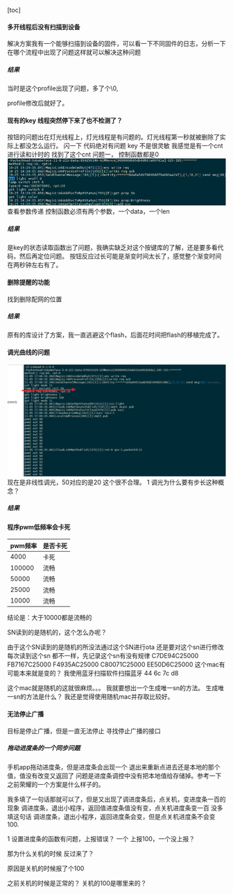 [toc] 

#### **多开线程后没有扫描到设备**

解决方案我有一个能够扫描到设备的固件，可以看一下不同固件的日志，分析一下在哪个流程中出现了问题这样就可以解决这种问题
##### 结果
当时是这个profile出现了问题，多了个\0,

profile修改后就好了。

#### **现有的key 线程突然停下来了也不检测了？**
按钮的问题出在灯光线程上，灯光线程是有问题的。灯光线程第一秒就被删除了实际上都没怎么运行。
闪一下
代码绝对有问题
key 不是很灵敏 我感觉是有一个cnt 进行读和计时的
找到了这个cnt
问题一， 控制函数都是0
![alt text](image.png)
查看参数传递 控制函数必须有两个参数，一个data，一个len

##### 结果 
是key的状态读取函数出了问题，我确实缺乏对这个按键库的了解，还是要多看代码，然后再定位问题。
按钮反应过长可能是渐变时间太长了，感觉整个渐变时间在两秒钟左右有了。

#### 删除提醒的功能

找到删除配网的位置

##### 结果
原有的库设计了方案，我一直逃避这个flash，后面花时间把flash的移植完成了。
#### **调光曲线的问题**

![alt text](image-1.png)
现在是非线性调光，50对应的是20 这个很不合理。
1 调光为什么要有步长这种概念？

##### 结果

#### **程序pwm低频率会卡死**

|pwm频率|是否卡死|
|--|--|
|4000|卡死|
|100000|流畅|
|50000|流畅|
|25000|流畅|
|10000|流畅|

结论是：大于10000都是流畅的


SN读到的是随机的，这个怎么办呢？

由于这个SN读到的是随机的所没法通过这个SN进行ota
还是要对这个sn进行修改
每次读到这个sn 都不一样，先记录这个sn有没有规律
C7DE94C25000
FB7167C25000
F4935AC25000
C80071C25000
EE50D6C25000
这个mac有可能本来就是变的？
我使用蓝牙扫描软件扫描蓝牙
44 6c 7c d8 

这个mac就是随机的这就很麻烦。。。
我就要想出一个生成唯一sn的方法。
生成唯一sn的方法是什么？
我还是觉得使用随机mac并存取比较好。

#### 无法停止广播

目标是停止广播，但是一直无法停止
寻找停止广播的接口

##### 拖动进度条的一个同步问题
手机app拖动进度条，但是进度条会出现一个 退出来重新点进去还是本地的那个值，值没有改变又返回了
问题是进度条调控中没有把本地值给存储掉。参考一下之前荣耀的一个方案是什么样子的。

我多填了一句话那就可以了，但是又出现了调进度条后，点关机，变进度条一百的现象
调进度条，退出小程序，返回值进度条值没有变，点关机进度条变一百
没多填这句话
调进度条，退出小程序，返回进度条会变，但是点关机进度条不会变100.

1 设置进度条的函数有问题，上报错误？
一个 上报100，一个没上报？


那为什么关机的时候 反过来了？

原因是关机的时候报了个100

之前关机的时候是正常的？
关机的100是哪里来的？

